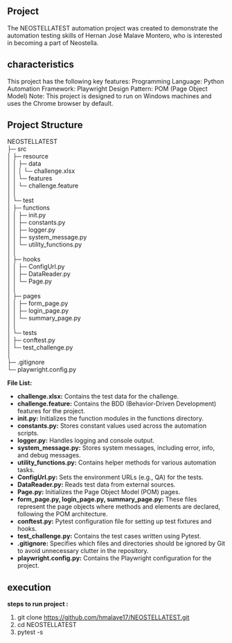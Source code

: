 ## Project
The NEOSTELLATEST automation project was created to demonstrate the automation testing skills of Hernan José Malave Montero, who is interested in becoming a part of Neostella.

## characteristics
This project has the following key features:
Programming Language: Python
Automation Framework: Playwright
Design Pattern: POM (Page Object Model)
Note: This project is designed to run on Windows machines and uses the Chrome browser by default.

## Project Structure

NEOSTELLATEST<br>
├─ src<br>
│ ├─ resource<br>
│ │ ├─ data<br>
│ │ │ └─ challenge.xlsx<br>
│ │ └─ features<br>
│ │ └─ challenge.feature<br>
│ │<br>
│ └─ test<br>
│ ├─ functions<br>
│ │ ├─ init.py<br>
│ │ ├─ constants.py<br>
│ │ ├─ logger.py<br>
│ │ ├─ system_message.py<br>
│ │ └─ utility_functions.py<br>
│ │<br>
│ ├─ hooks<br>
│ │ ├─ ConfigUrl.py<br>
│ │ ├─ DataReader.py<br>
│ │ └─ Page.py<br>
│ │<br>
│ ├─ pages<br>
│ │ ├─ form_page.py<br>
│ │ ├─ login_page.py<br>
│ │ └─ summary_page.py<br>
│ │<br>
│ └─ tests<br>
│ ├─ conftest.py<br>
│ └─ test_challenge.py<br>
│<br>
├─ .gitignore<br>
└─ playwright.config.py<br>

**File List:**  
- **challenge.xlsx:** Contains the test data for the challenge.<br>
- **challenge.feature:** Contains the BDD (Behavior-Driven Development) features for the project.<br>
- **init.py:** Initializes the function modules in the functions directory.<br>
- **constants.py:** Stores constant values used across the automation scripts.<br>
- **logger.py:** Handles logging and console output.<br>
- **system_message.py:** Stores system messages, including error, info, and debug messages.<br>
- **utility_functions.py:** Contains helper methods for various automation tasks.<br>
- **ConfigUrl.py:** Sets the environment URLs (e.g., QA) for the tests.<br>
- **DataReader.py:** Reads test data from external sources.<br>
- **Page.py:** Initializes the Page Object Model (POM) pages.<br>
- **form_page.py, login_page.py, summary_page.py:** These files represent the page objects where methods and elements are declared, following the POM architecture.<br>
- **conftest.py:** Pytest configuration file for setting up test fixtures and hooks.<br>
- **test_challenge.py:** Contains the test cases written using Pytest.<br>
- **.gitignore:** Specifies which files and directories should be ignored by Git to avoid unnecessary clutter in the repository.<br>
- **playwright.config.py:** Contains the Playwright configuration for the project.<br>

## execution
**steps to run project :**  
1. git clone https://github.com/hmalave17/NEOSTELLATEST.git<br>
2. cd NEOSTELLATEST<br>
3. pytest -s<br>



